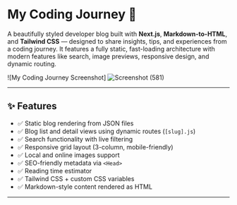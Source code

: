 # My Coding Journey 🚀

A beautifully styled developer blog built with **Next.js**, **Markdown-to-HTML**, and **Tailwind CSS** — designed to share insights, tips, and experiences from a coding journey. It features a fully static, fast-loading architecture with modern features like search, image previews, responsive design, and dynamic routing.

![My Coding Journey Screenshot]
![Screenshot (581)](https://github.com/user-attachments/assets/b203eb1b-fe05-4e95-b453-db396b69347d)

---

## ✨ Features

- ✅ Static blog rendering from JSON files
- ✅ Blog list and detail views using dynamic routes (`[slug].js`)
- ✅ Search functionality with live filtering
- ✅ Responsive grid layout (3-column, mobile-friendly)
- ✅ Local and online images support
- ✅ SEO-friendly metadata via `<Head>`
- ✅ Reading time estimator
- ✅ Tailwind CSS + custom CSS variables
- ✅ Markdown-style content rendered as HTML

---



